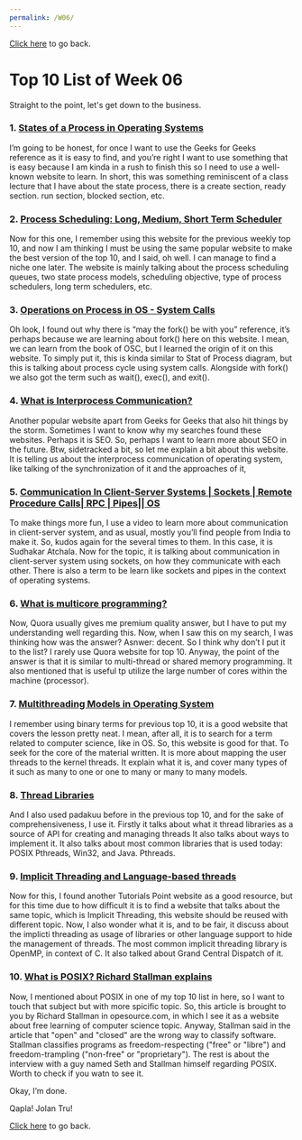```yaml
---
permalink: /W06/
---
```


[Click here](README.md) to go back.

# Top 10 List of Week 06

Straight to the point, let's get down to the business.

### 1. [States of a Process in Operating Systems](https://www.geeksforgeeks.org/states-of-a-process-in-operating-systems/)
I’m going to be honest, for once I want to use the Geeks for Geeks reference as it is easy to find, and you’re right I want to use something that is easy because I am kinda in a rush to finish this so I need to use a well-known website to learn. In short, this was something reminiscent of a class lecture that I have about the state process, there is a create section, ready section. run section, blocked section, etc.

### 2. [Process Scheduling: Long, Medium, Short Term Scheduler](https://www.guru99.com/process-scheduling.html)
Now for this one, I remember using this website for the previous weekly top 10, and now I am thinking I must be using the same popular website to make the best version of the top 10, and I said, oh well. I can manage to find a niche one later. The website is mainly talking about the process scheduling queues, two state process models, scheduling objective, type of process schedulers, long term schedulers, etc.

### 3. [Operations on Process in OS - System Calls](https://www.krivalar.com/OS-operations-on-process)
Oh look, I found out why there is “may the fork() be with you” reference, it’s perhaps because we are learning about fork() here on this website. I mean, we can learn from the book of OSC, but I learned the origin of it on this website. To simply put it, this is kinda similar to Stat of Process diagram, but this is talking about process cycle using system calls. Alongside with fork() we also got the term such as wait(), exec(), and exit().

### 4. [What is Interprocess Communication?](https://www.tutorialspoint.com/what-is-interprocess-communication)
Another popular website apart from Geeks for Geeks that also hit things by the storm. Sometimes I want to know why my searches found these websites. Perhaps it is SEO. So, perhaps I want to learn more about SEO in the future. Btw, sidetracked a bit, so let me explain a bit about this website. It is telling us about the interprocess communication of operating system, like talking of the synchronization of it and the approaches of it, 

### 5. [Communication In Client-Server Systems | Sockets | Remote Procedure Calls| RPC | Pipes|| OS](https://www.youtube.com/watch?v=AOrmV3NcBKU)

To make things more fun, I use a video to learn more about communication in client-server system, and as usual, mostly you’ll find people from India to make it. So, kudos again for the several times to them. In this case, it is Sudhakar Atchala. Now for the topic, it is talking about communication in client-server system using sockets, on how they communicate with each other. There is also a term to be learn like sockets and pipes in the context of operating systems.

### 6. [What is multicore programming?](https://www.quora.com/What-is-multicore-programming)
Now, Quora usually gives me premium quality answer, but I have to put my understanding well regarding this. Now, when I saw this on my search, I was thinking how was the answer? Asnwer: decent. So I think why don’t I put it to the list? I rarely use Quora website for top 10. Anyway, the point of the answer is that it is similar to multi-thread or shared memory programming. It also mentioned that is useful tp utilize the large number of cores within the machine (processor).

### 7. [Multithreading Models in Operating System](https://binaryterms.com/multithreading-models-in-operating-system.html)
I remember using binary terms for previous top 10, it is a good website that covers the lesson pretty neat. I mean, after all, it is to search for a term related to computer science, like in OS. So, this website is good for that. To seek for the core of the material written. It is more about mapping the user threads to the kernel threads. It explain what it is, and cover many types of it such as many to one or one to many or many to many models.

### 8. [Thread Libraries](https://padakuu.com/article/101-thread-libraries)
And I also used padakuu before in the previous top 10, and for the sake of comprehensiveness, I use it. Firstly it talks about what it thread libraries as a source of API for creating and managing threads It also talks about ways to implement it. It also talks about most common libraries that is used today: POSIX Pthreads, Win32, and Java. Pthreads.

### 9. [Implicit Threading and Language-based threads](https://www.tutorialspoint.com/implicit-threading-and-language-based-threads)
Now for this, I found another Tutorials Point website as a good resource, but for this time due to how difficult it is to find a website that talks about the same topic, which is Implicit Threading, this website should be reused with different topic. Now, I also wonder what it is, and to be fair, it discuss about the implicti threading as usage of libraries or other language support to hide the management of threads. The most common implicit threading library is OpenMP, in context of C. It also talked about Grand Central Dispatch of it.

### 10. [What is POSIX? Richard Stallman explains](https://opensource.com/article/19/7/what-posix-richard-stallman-explains)
Now, I mentioned about POSIX in one of my top 10 list in here, so I want to touch that subject but with more spicific topic. So, this article is brought to you by Richard Stallman in opesource.com, in which I see it as a website about free learning of computer science topic. Anyway, Stallman said in the article that "open" and "closed" are the wrong way to classify software. Stallman classifies programs as freedom-respecting ("free" or "libre") and freedom-trampling ("non-free" or "proprietary"). The rest is about the interview with a guy named Seth and Stallman himself regarding POSIX. Worth to check if you watn to see it.

Okay, I’m done.

Qapla! Jolan Tru!

[Click here](README.md) to go back.


